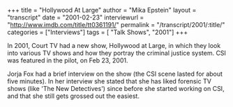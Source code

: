 +++
title = "Hollywood At Large"
author = "Mika Epstein"
layout = "transcript"
date = "2001-02-23"
interviewurl = "http://www.imdb.com/title/tt0361191/"
permalink = "/transcript/2001/:title/"
categories = ["Interviews"]
tags = [ "Talk Shows", "2001"]
+++

In 2001, Court TV had a new show, Hollywood at Large, in which they look into various TV shows and how they portray the criminal justice system. CSI was featured in the pilot, on Feb 23, 2001.

Jorja Fox had a brief interview on the show (the CSI scene lasted for about five minutes). In her interview she stated that she has liked forensic TV shows (like 'The New Detectives') since before she started working on CSI, and that she still gets grossed out the easiest.
